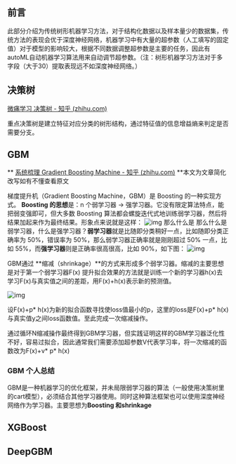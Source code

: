 ## 前言

此部分介绍为传统树形机器学习方法，对于结构化数据以及样本量少的数据集，传统方法的表现会优于深度神经网络，机器学习中有大量的超参数（人工填写的固定值）对于模型的影响较大，根据不同数据调整超参数是主要的任务，因此有autoML自动机器学习算法用来自动调节超参数。（注：树形机器学习方法对于多字段（大于30）提取表现远不如深度神经网络。）

## 决策树

 [微痛学习 决策树 - 知乎 (zhihu.com)](https://zhuanlan.zhihu.com/p/360060513) 

重点决策树是建立特征对应分类的树形结构，通过特征值的信息增益熵来判定是否需要分支。

## GBM

** [系统梳理 Gradient Boosting Machine - 知乎 (zhihu.com)](https://zhuanlan.zhihu.com/p/361036526) **本文为文章简化改写如有不懂查看原文

 梯度提升机（Gradient Boosting Machine，GBM）是 Boosting 的一种实现方式。  **Boosting 的思想**是：n 个弱学习器 -> 强学习器。它没有限定算法特点，能把弱变强即可，但大多数 Boosting 算法都会螺旋迭代式地训练弱学习器，然后将结果加起来作为最终结果。形象点来说就是这样： ![img](https://pic2.zhimg.com/80/v2-32f80c4324d917bc3decbf12e3ef6005_1440w.webp) 那么什么是 那么什么是弱学习器，什么是强学习器？**弱学习器**就是比随即分类稍好一点，比如随即分类正确率为 50%，错误率为 50%，那么弱学习器正确率就是刚刚超过 50% 一点，比如 55%，而**强学习器**则是正确率很高很高，比如 90%，如下图： ![img](https://pic1.zhimg.com/80/v2-05f2b5a3bc8909627b8aaa4ea8a79278_1440w.webp)

GBM通过 **缩减（shrinkage）**的方式来形成多个弱学习器。缩减的主要思想是对于第一个弱学习器F(x) 提升拟合效果的方法就是训练一个新的学习器h(x)去学习F(x)与真实值之间的差距，用F(x)+h(x)表示新的预测值。

![img](https://pic2.zhimg.com/80/v2-95af5837c5407a39c42be343ab958dad_1440w.webp)

设F(x)+p* h(x)为新的拟合函数寻找使loss值最小的p，这里的loss是F(x)+p* h(x)与真实值y之间loss函数值。至此完成一次缩减操作。

通过循环N缩减操作最终得到GBM学习器，但实践证明这样的GBM学习器泛化性不好，容易过拟合，因此通常我们需要添加超参数V代表学习率，将一次缩减的函数改为F(x)+v* p* h(x)

### GBM 个人总结

GBM是一种机器学习的优化框架，并未局限弱学习器的算法（一般使用决策树里的cart模型），必须结合其他学习器使用。同时这种算法框架也可以使用深度神经网络作为学习器。主要思想为**Boosting 和shrinkage**

## XGBoost







## DeepGBM







